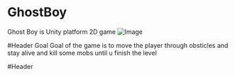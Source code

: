 # GhostBoy

Ghost Boy is Unity platform 2D game
![Image](https://github.com/user-attachments/assets/88f47a58-9267-4984-85c7-d31b365f6fee)

#Header
Goal
Goal of the game is to move the player through obsticles and stay alive and kill some mobs until u finish the level

#Header
